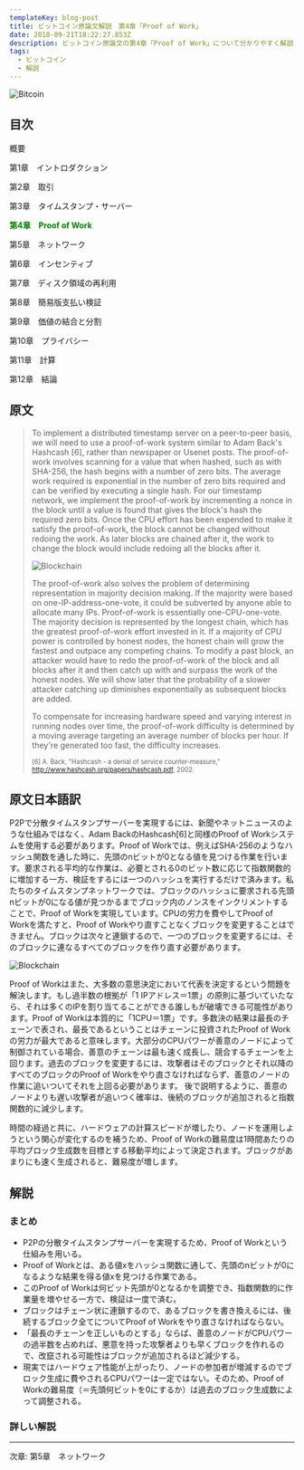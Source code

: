 ```yaml
---
templateKey: blog-post
title: ビットコイン原論文解説　第4章「Proof of Work」
date: 2018-09-21T18:22:27.853Z
description: ビットコイン原論文の第4章「Proof of Work」について分かりやすく解説します。
tags:
  - ビットコイン
  - 解説
---
```

![Bitcoin](/img/bitcoin-header.jpg)

## 目次

概要

第1章　イントロダクション

第2章　取引

第3章　タイムスタンプ・サーバー

**<font color="Green">第4章　Proof of Work</font>**

第5章　ネットワーク

第6章　インセンティブ

第7章　ディスク領域の再利用

第8章　簡易版支払い検証

第9章　価値の結合と分割

第10章　プライバシー

第11章　計算

第12章　結論

## 原文

> To implement a distributed timestamp server on a peer-to-peer basis, we will need to use a proof-of-work system similar to Adam Back's Hashcash \[6], rather than newspaper or Usenet posts. The proof-of-work involves scanning for a value that when hashed, such as with SHA-256, the hash begins with a number of zero bits. The average work required is exponential in the number of zero bits required and can be verified by executing a single hash. For our timestamp network, we implement the proof-of-work by incrementing a nonce in the block until a value is found that gives the block's hash the required zero bits. Once the CPU effort has been expended to make it satisfy the proof-of-work, the block cannot be changed without redoing the work. As later blocks are chained after it, the work to change the block would include redoing all the blocks after it.
>
> ![Blockchain](/img/bitcoin_pow_pdf.png)
>
> The proof-of-work also solves the problem of determining representation in majority decision making. If the majority were based on one-IP-address-one-vote, it could be subverted by anyone able to allocate many IPs. Proof-of-work is essentially one-CPU-one-vote. The majority decision is represented by the longest chain, which has the greatest proof-of-work effort invested in it. If a majority of CPU power is controlled by honest nodes, the honest chain will grow the fastest and outpace any competing chains. To modify a past block, an attacker would have to redo the proof-of-work of the block and all blocks after it and then catch up with and surpass the work of the honest nodes. We will show later that the probability of a slower attacker catching up diminishes exponentially as subsequent blocks are added.
>
> To compensate for increasing hardware speed and varying interest in running nodes over time, the proof-of-work difficulty is determined by a moving average targeting an average number of blocks per hour. If they're generated too fast, the difficulty increases.
>
> <text style="font-size: 80%">\[6] A. Back, "Hashcash - a denial of service counter-measure," http://www.hashcash.org/papers/hashcash.pdf, 2002.</text>

## 原文日本語訳

P2Pで分散タイムスタンプサーバーを実現するには、新聞やネットニュースのような仕組みではなく、Adam BackのHashcash\[6]と同様のProof of Workシステムを使用する必要があります。Proof of Workでは、例えばSHA-256のようなハッシュ関数を通した時に、先頭のnビットが0となる値を見つける作業を行います。要求される平均的な作業は、必要とされる0のビット数に応じて指数関数的に増加する一方、検証をするには一つのハッシュを実行するだけで済みます。私たちのタイムスタンプネットワークでは、ブロックのハッシュに要求される先頭nビットが0になる値が見つかるまでブロック内のノンスをインクリメントすることで、Proof of Workを実現しています。CPUの労力を費やしてProof of Workを満たすと、Proof of Workやり直すことなくブロックを変更することはできません。ブロックは次々と連鎖するので、一つのブロックを変更するには、そのブロックに連なるすべてのブロックを作り直す必要があります。

![Blockchain](/img/bitcoin_pow_pdf.png)

Proof of Workはまた、大多数の意思決定において代表を決定するという問題を解決します。もし過半数の根拠が「1 IPアドレス＝1票」の原則に基づいていたなら、それは多くのIPを割り当てることができる誰しもが破壊できる可能性があります。Proof of Workは本質的に「1CPU＝1票」です。多数決の結果は最長のチェーンで表され、最長であるということはチェーンに投資されたProof of Workの労力が最大であると意味します。大部分のCPUパワーが善意のノードによって制御されている場合、善意のチェーンは最も速く成長し、競合するチェーンを上回ります。過去のブロックを変更するには、攻撃者はそのブロックとそれ以降のすべてのブロックのProof of Workをやり直さなければならず、善意のノードの作業に追いついてそれを上回る必要があります。 後で説明するように、善意のノードよりも遅い攻撃者が追いつく確率は、後続のブロックが追加されると指数関数的に減少します。

時間の経過と共に、ハードウェアの計算スピードが増したり、ノードを運用しようという関心が変化するのを補うため、Proof of Workの難易度は1時間あたりの平均ブロック生成数を目標とする移動平均によって決定されます。ブロックがあまりにも速く生成されると、難易度が増します。

## 解説

### まとめ

* P2Pの分散タイムスタンプサーバーを実現するため、Proof of Workという仕組みを用いる。
* Proof of Workとは、ある値xをハッシュ関数に通して、先頭のnビットが0になるような結果を得る値xを見つける作業である。
* このProof of Workは何ビット先頭が0となるかを調整でき、指数関数的に作業量を増やせる一方で、検証は一度で済む。
* ブロックはチェーン状に連鎖するので、あるブロックを書き換えるには、後続するブロック全てについてProof of Workをやり直さなければならない。
* 「最長のチェーンを正しいものとする」ならば、善意のノードがCPUパワーの過半数を占めれば、悪意を持った攻撃者よりも早くブロックを作れるので、改竄される可能性はブロックが追加されるほど減少する。
* 現実ではハードウェア性能が上がったり、ノードの参加者が増減するのでブロック生成に費やされるCPUパワーは一定ではない。そのため、Proof of Workの難易度（＝先頭何ビットを0にするか）は過去のブロック生成数によって調整される。

### 詳しい解説

<hr>
次章: 第5章　ネットワーク
